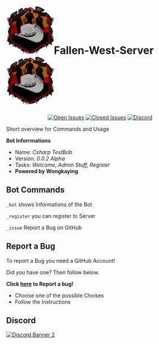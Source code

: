 # ![Logo](screenshots/Fallen_West_Discord_Logo.png)Fallen-West-Server![Logo](screenshots/Fallen_West_Discord_Logo.png)
<p align="center">
<a href="https://github.com/Wongkaying/Fallen-West-Server/issues?q=is%3Aopen+is%3Aissue"><img src="https://img.shields.io/github/issues-raw/Wongkaying/Fallen-West-Server.svg?label=Open%20Issues" alt="Open Issues"></a>
<a href="https://github.com/Wongkaying/Fallen-West-Server/issues?q=is%3Aissue+is%3Aclosed"><img src="https://img.shields.io/github/issues-raw/Wongkaying/Fallen-West-Server.svg?label=Closed%20Issues" alt="Closed Issues"></a>
  <a href="https://discord.gg/NHRm9Xs"><img src="https://discordapp.com/api/guilds/583038901367603215/widget.png?style=shield" alt="Discord"></a>
</p>

Short overview for Commands and Usage

**Bot Inforrmations**
- Name: *Csharp TestBob*
- Version: *0.0.2 Alpha*
- Tasks: *Welcome, Admin Stuff, Register*
- **Powered by Wongkaying**

## Bot Commands
  `_bot` shows Informations of the Bot
  
  `_register` you can register to Server
  
  `_issue` Report a Bug on GitHub
  
  ## Report a Bug
  To report a Bug you need a GitHub Account!
  
  Did you have one? Then follow below.
  
 **Click [here](https://github.com/Wongkaying/Fallen-West-Server/issues/new/choose) to Report a bug!**
 
 - Choose one of the possible Choises
 - Follow the Instructions
 
## Discord
[![Discord Banner 2](https://discordapp.com/api/guilds/583038901367603215/widget.png?style=banner2)](https://discord.gg/NHRm9Xs)

